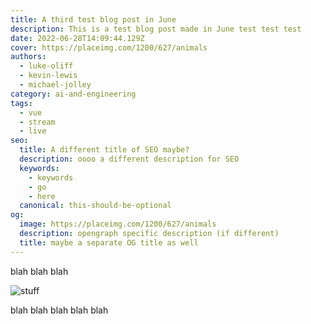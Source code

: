 ```yaml
---
title: A third test blog post in June
description: This is a test blog post made in June test test test
date: 2022-06-28T14:09:44.129Z
cover: https://placeimg.com/1200/627/animals
authors:
  - luke-oliff
  - kevin-lewis
  - michael-jolley
category: ai-and-engineering
tags:
  - vue
  - stream
  - live
seo:
  title: A different title of SEO maybe?
  description: oooo a different description for SEO
  keywords:
    - keywords
    - go
    - here
  canonical: this-should-be-optional
og:
  image: https://placeimg.com/1200/627/animals
  description: opengraph specific description (if different)
  title: maybe a separate OG title as well
---
```


blah blah blah

![stuff](https://placeimg.com/1200/627/animals "blah")

blah blah blah blah blah
